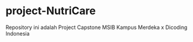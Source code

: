 # project-NutriCare
Repository ini adalah Project Capstone MSIB Kampus Merdeka x Dicoding Indonesia
